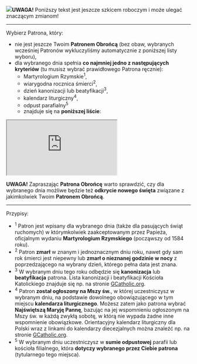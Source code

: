 <span class="challenge-success-status-icon-todo"><img class="svg-image" src="/files/resources/svg/cone-striped.svg" /></span>**UWAGA!** Poniższy tekst jest jeszcze szkicem roboczym i może ulegać znaczącym zmianom!

---
Wybierz Patrona, który:
- nie jest jeszcze Twoim **Patronem Obrońcą** (bez obaw, wybranych wcześniej Patronów wykluczyliśmy automatycznie z poniższej listy wyboru),
- dla <span class="selected-day-info">wybranego dnia</span> spełnia **co najmniej jedno z następujących kryteriów** (tu musisz wybrać prawidłowego Patrona ręcznie):
  - Martyrologium Rzymskie<sup>1</sup>,
  - wiarygodna rocznica śmierci<sup>2</sup>,
  - dzień kanonizacji lub beatyfikacji<sup>3</sup>,
  - kalendarz liturgiczny<sup>4</sup>,
  - odpust parafialny<sup>5</sup>
  - znajduje się na **poniższej liście**:  

<iframe id="my-patrons-for-today" src="https://pl.mypatrons.org/dates/list-of-possible-patrons-to-be-invited-as-your-defenders/#challenge-date#?mode=content-only"></iframe>
<br />

**UWAGA!** Zapraszając **Patrona Obrońcę** warto sprawdzić, czy dla <span class="selected-day-info">wybranego dnia</span> możliwe będzie też **odkrycie nowego święta** związane z jakimkolwiek Twoim **Patronem Obrońcą**.

---
Przypisy:

- <sup>1</sup> Patron jest wpisany dla <span class="selected-day-info">wybranego dnia</span> (także dla pasujących świąt ruchomych) w którymkolwiek zaakceptowanym przez Papieża, oficjalnym wydaniu **Martyrologium Rzymskiego** (począwszy od 1584 roku).
- <sup>2</sup> Patron **zmarł** w znanym i jednoznacznym <span class="selected-day-info">dniu</span> roku, nawet gdy sam rok śmierci jest niepewny lub **zmarł o nieznanej godzinie w nocy** z poprzedzającego na <span class="selected-day-info">wybrany dzień</span>, którego pełna data jest znana.
- <sup>3</sup> W <span class="selected-day-info">wybranym dniu</span> tego roku odbędzie się **kanonizacja** lub **beatyfikacja** patrona. Lista kanonizacji i beatyfikacji Kościoła Katolickiego znajduje się np. na stronie <a href="http://www.gcatholic.org/saints/index.htm" target="_blank">GCatholic.org</a>.
- <sup>4</sup> Patron **został ogłoszony na Mszy św.**, w której uczestniczysz w <span class="selected-day-info">wybranym dniu</span>, na podstawie dowolnego obowiązującego w tym miejscu **kalendarza liturgicznego**. Możesz zatem jako patrona wybrać **Najświętszą Maryję Pannę**, bazując na jej wspomnieniu ogłoszonym na Mszy św. w każdą zwykłą sobotę, w którą nie wypada żadne inne wspomnienie obowiązkowe. Orientacyjny kalendarz liturgiczny dla Polski wraz z linkami do kalendarzy diecezjalnych można znaleźć np. na stronie <a href="http://www.gcatholic.org/calendar/#current-year#/PL-pl.htm" target="_blank">GCatholic.org</a>.
- <sup>5</sup> W <span class="selected-day-info">wybranym dniu</span> uczestniczysz w **sumie odpustowej** parafii lub kościoła filialnego, która **dotyczy wybranego przez Ciebie patrona** (tytularnego tego miejsca).
